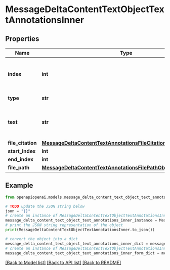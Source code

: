 # MessageDeltaContentTextObjectTextAnnotationsInner


## Properties

Name | Type | Description | Notes
------------ | ------------- | ------------- | -------------
**index** | **int** | The index of the annotation in the text content part. | 
**type** | **str** | Always &#x60;file_citation&#x60;. | 
**text** | **str** | The text in the message content that needs to be replaced. | [optional] 
**file_citation** | [**MessageDeltaContentTextAnnotationsFileCitationObjectFileCitation**](MessageDeltaContentTextAnnotationsFileCitationObjectFileCitation.md) |  | [optional] 
**start_index** | **int** |  | [optional] 
**end_index** | **int** |  | [optional] 
**file_path** | [**MessageDeltaContentTextAnnotationsFilePathObjectFilePath**](MessageDeltaContentTextAnnotationsFilePathObjectFilePath.md) |  | [optional] 

## Example

```python
from openapiopenai.models.message_delta_content_text_object_text_annotations_inner import MessageDeltaContentTextObjectTextAnnotationsInner

# TODO update the JSON string below
json = "{}"
# create an instance of MessageDeltaContentTextObjectTextAnnotationsInner from a JSON string
message_delta_content_text_object_text_annotations_inner_instance = MessageDeltaContentTextObjectTextAnnotationsInner.from_json(json)
# print the JSON string representation of the object
print(MessageDeltaContentTextObjectTextAnnotationsInner.to_json())

# convert the object into a dict
message_delta_content_text_object_text_annotations_inner_dict = message_delta_content_text_object_text_annotations_inner_instance.to_dict()
# create an instance of MessageDeltaContentTextObjectTextAnnotationsInner from a dict
message_delta_content_text_object_text_annotations_inner_form_dict = message_delta_content_text_object_text_annotations_inner.from_dict(message_delta_content_text_object_text_annotations_inner_dict)
```
[[Back to Model list]](../README.md#documentation-for-models) [[Back to API list]](../README.md#documentation-for-api-endpoints) [[Back to README]](../README.md)


